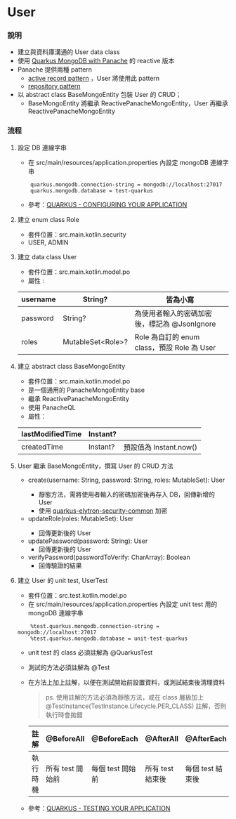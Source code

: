 # User
### 說明
* 建立與資料庫溝通的 User data class
* 使用 [Quarkus MongoDB with Panache](https://quarkus.io/guides/mongodb-panache) 的 reactive 版本
* Panache 提供兩種 pattern
   * [active record pattern](https://quarkus.io/guides/mongodb-panache#solution-1-using-the-active-record-pattern)
     ，User 將使用此 pattern
   * [repository pattern](https://quarkus.io/guides/mongodb-panache#solution-2-using-the-repository-pattern)
* 以 abstract class BaseMongoEntity 包裝 User 的 CRUD；
   * BaseMongoEntity 將繼承 ReactivePanacheMongoEntity，User 再繼承 ReactivePanacheMongoEntity

### 流程
1. 設定 DB 連線字串
   * 在 src/main/resources/application.properties 內設定 mongoDB 連線字串
    ```
        quarkus.mongodb.connection-string = mongodb://localhost:27017
        quarkus.mongodb.database = test-quarkus
    ```
   * 參考：[QUARKUS - CONFIGURING YOUR APPLICATION](https://quarkus.io/guides/config)

2. 建立 enum class Role
   * 套件位置：src.main.kotlin.security
   * USER, ADMIN

3. 建立 data class User
   * 套件位置：src.main.kotlin.model.po
   * 屬性 :

   | username     | String?     |    皆為小寫  |
   | -------- | -------- | -------- |
   | password     | String?     |  為使用者輸入的密碼加密後，標記為 @JsonIgnore  |
   | roles     | MutableSet\<Role>?     |   Role 為自訂的 enum class，預設 Role 為 User   |

4. 建立 abstract class BaseMongoEntity
   * 套件位置：src.main.kotlin.model.po
   * 是一個通用的 PanacheMongoEntity base
   * 繼承 ReactivePanacheMongoEntity
   * 使用 PanacheQL  
   * 屬性：

   | lastModifiedTime     | Instant?     |    |
   | -------- | -------- | -------- |
   | createdTime     | Instant?     |  預設值為 Instant.now()  |
5. User 繼承 BaseMongoEntity，撰寫 User 的 CRUD 方法
   * create(username: String, password: String, roles: MutableSet<Role>): User
      * 靜態方法，需將使用者輸入的密碼加密後再存入 DB，回傳新增的 User
      * 使用 [quarkus-elytron-security-common](https://mvnrepository.com/artifact/io.quarkus/quarkus-elytron-security-common/1.13.4.Final) 加密
   * updateRole(roles: MutableSet<Role>): User
      * 回傳更新後的 User
   * updatePassword(password: String): User
      * 回傳更新後的 User
   * verifyPassword(passwordToVerify: CharArray): Boolean
      * 回傳驗證的結果

6. 建立 User 的 unit test, UserTest
   * 套件位置：src.test.kotlin.model.po
   * 在 src/main/resources/application.properties 內設定 unit test 用的 mongoDB 連線字串
    ```
        %test.quarkus.mongodb.connection-string = mongodb://localhost:27017
        %test.quarkus.mongodb.database = unit-test-quarkus
    ```
   * unit test 的 class 必須註解為 @QuarkusTest
   * 測試的方法必須註解為 @Test
   * 在方法上加上註解，以便在測試開始前設置資料，或測試結束後清理資料
     > ps. 使用註解的方法必須為靜態方法，或在 class 層級加上 @TestInstance(TestInstance.Lifecycle.PER_CLASS) 註解，否則執行時會拋錯
  
     | 註解   | @BeforeAll | @BeforeEach  |  @AfterAll   |  @AfterEach  |
     | -------- | -------- | -------- | -------- | -------- |
     | 執行時機  |   所有 test 開始前  |  每個 test 開始前    |  所有 test 結束後  |   每個 test 結束後     |    

   * 參考：[QUARKUS - TESTING YOUR APPLICATION](https://quarkus.io/guides/getting-started-testing)
